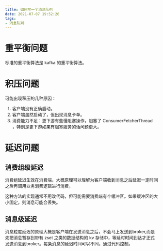 ```yaml
---
title: 如何写一个消息队列
date: 2021-07-07 19:52:26
tags:
- 消息队列
---
```

# 重平衡问题

标准的重平衡算法是 kafka 的重平衡算法。

# 积压问题

可能出现积压的几种原因：
1. 客户端没有正确启动。
2. 客户端虽然启动了，但出现消息卡单。
3. 消费能力不足：更下游有些慢阻塞操作，阻塞了 ConsumerFetcherThread ，特别是更下游如果有阻塞服务的话问题更大。

# 延迟问题

## 消费组级延迟

消费组延迟生效在消费端，大概原理可以理解为客户端收到消息之后延迟一定时间之后再调用业务消费逻辑进行消费。

这种方法的实现通常不用改代码，但可能需要消费端有个缓冲区。如果缓冲区的大小固定，则消息可能会丢失。

## 消息级延迟

消息粒度延迟的原理大概是客户端在发送消息之后，不会马上发送到broker,而是先把消息暂存到带有 zset 之类的数据结构的 kv 存储中，等延时时间到达才正式发送消息到broker。每条消息的延迟时间可以不同，通过代码控制。




